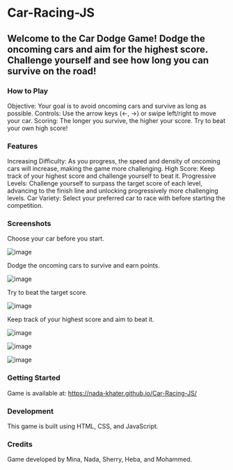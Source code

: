 # Car-Racing-JS
## Welcome to the Car Dodge Game! Dodge the oncoming cars and aim for the highest score. Challenge yourself and see how long you can survive on the road!

### How to Play

Objective: Your goal is to avoid oncoming cars and survive as long as possible.
Controls: Use the arrow keys (←, →) or swipe left/right to move your car.
Scoring: The longer you survive, the higher your score. Try to beat your own high score!

### Features

Increasing Difficulty: As you progress, the speed and density of oncoming cars will increase, making the game more challenging.
High Score: Keep track of your highest score and challenge yourself to beat it.
Progressive Levels: Challenge yourself to surpass the target score of each level, advancing to the finish line and unlocking progressively more challenging levels.
Car Variety: Select your preferred car to race with before starting the competition.

### Screenshots

Choose your car before you start.

![image](https://github.com/Nada-Khater/Car-Racing-JS/assets/85364511/4ccd104e-286c-4171-99b8-52f0dc82f06a)

Dodge the oncoming cars to survive and earn points.
    
![image](https://github.com/Nada-Khater/Car-Racing-JS/assets/85364511/b7efbc6c-9d43-462a-b7a1-3289cab351fb)


Try to beat the target score.

![image](https://github.com/Nada-Khater/Car-Racing-JS/assets/85364511/68353f6d-396c-41a8-a44e-ae6ed4bea19f)

      
Keep track of your highest score and aim to beat it.

![image](https://github.com/Nada-Khater/Car-Racing-JS/assets/85364511/cb0bfe87-9f1d-4225-982d-398ef31a14ac)

![image](https://github.com/Nada-Khater/Car-Racing-JS/assets/85364511/eff56dd7-2ad1-474b-a6a2-632252e31928)

![image](https://github.com/Nada-Khater/Car-Racing-JS/assets/85364511/7d1cdd73-a180-415d-99e9-5fc285a1bea9)

 



### Getting Started

Game is available at:
    https://nada-khater.github.io/Car-Racing-JS/
    
### Development

This game is built using HTML, CSS, and JavaScript.

### Credits

Game developed by Mina, Nada, Sherry, Heba, and Mohammed.
    
